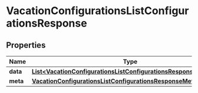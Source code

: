 

# VacationConfigurationsListConfigurationsResponse


## Properties

| Name | Type | Description | Notes |
|------------ | ------------- | ------------- | -------------|
|**data** | [**List&lt;VacationConfigurationsListConfigurationsResponseDataInner&gt;**](VacationConfigurationsListConfigurationsResponseDataInner.md) |  |  [optional] |
|**meta** | [**VacationConfigurationsListConfigurationsResponseMeta**](VacationConfigurationsListConfigurationsResponseMeta.md) |  |  [optional] |



